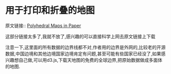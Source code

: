 # 用于打印和折叠的地图
原文链接:: [Polyhedral Maps in Paper](https://web.archive.org/web/20180630041453/http://progonos.com/furuti/MapProj/Normal/ProjPoly/Foldout/foldout.html)

这部分链接太多了,我就不放了,感兴趣的可以直接科学上网去原文链接上下载

注意一下,这里面的所有数据的边界线都不对,作者用的边界是外网的,比较老的开源数据,中国边境和其他边境国家边境肯定有问题,甚至可能有些国家已经没了,如果感兴趣想自己做,可以用d3.js,下载天地图的免费的全球边界,把原始数据做成多面体的地图.